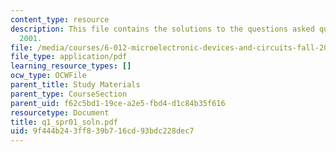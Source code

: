 ```yaml
---
content_type: resource
description: This file contains the solutions to the questions asked quiz 1, spring
  2001.
file: /media/courses/6-012-microelectronic-devices-and-circuits-fall-2005/9f444b243ff839b716cd93bdc228dec7_q1_spr01_soln.pdf
file_type: application/pdf
learning_resource_types: []
ocw_type: OCWFile
parent_title: Study Materials
parent_type: CourseSection
parent_uid: f62c5bd1-19ce-a2e5-fbd4-d1c84b35f616
resourcetype: Document
title: q1_spr01_soln.pdf
uid: 9f444b24-3ff8-39b7-16cd-93bdc228dec7
---
```

